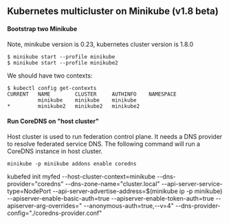 ## Kubernetes multicluster on Minikube (v1.8 beta)

#### Bootstrap two Minikube

Note, minikube version is 0.23, kubernetes cluster version is 1.8.0

```
$ minikube start --profile minikube
$ minikube start --profile minikube2
```

We should have two contexts:

```
$ kubectl config get-contexts
CURRENT   NAME        CLUSTER     AUTHINFO    NAMESPACE
          minikube    minikube    minikube
*         minikube2   minikube2   minikube2
```

#### Run CoreDNS on "host cluster"

Host cluster is used to run federation control plane. It needs a DNS provider to
resolve federated service DNS. The following command will run a CoreDNS instance
in host cluster.

```
minikube -p minikube addons enable coredns
```

kubefed init myfed --host-cluster-context=minikube --dns-provider="coredns" --dns-zone-name="cluster.local" --api-server-service-type=NodePort --api-server-advertise-address=$(minikube ip -p minikube) --apiserver-enable-basic-auth=true --apiserver-enable-token-auth=true --apiserver-arg-overrides="
--anonymous-auth=true,--v=4" --dns-provider-config="./coredns-provider.conf"
